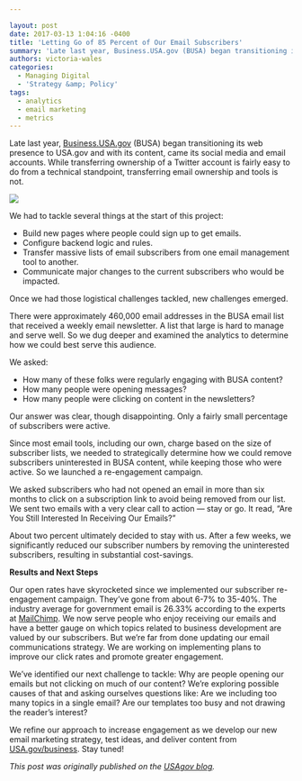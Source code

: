```yaml
---

layout: post
date: 2017-03-13 1:04:16 -0400
title: 'Letting Go of 85 Percent of Our Email Subscribers'
summary: 'Late last year, Business.USA.gov (BUSA) began transitioning its web presence to USA.gov and with its content, came its social media and email accounts. While transferring ownership of a Twitter account is fairly easy to do from a technical standpoint, transferring email ownership and tools is not. We had to tackle several things at the start'
authors: victoria-wales
categories:
  - Managing Digital
  - 'Strategy &amp; Policy'
tags:
  - analytics
  - email marketing
  - metrics
---
```


Late last year, [Business.USA.gov](https://business.usa.gov/) (BUSA) began transitioning its web presence to USA.gov and with its content, came its social media and email accounts. While transferring ownership of a Twitter account is fairly easy to do from a technical standpoint, transferring email ownership and tools is not.

![](https://gsa-cmp-fileupload.s3.amazonaws.com/email.JPG)

We had to tackle several things at the start of this project:

  * Build new pages where people could sign up to get emails.
  * Configure backend logic and rules.
  * Transfer massive lists of email subscribers from one email management tool to another.
  * Communicate major changes to the current subscribers who would be impacted.

Once we had those logistical challenges tackled, new challenges emerged.

There were approximately 460,000 email addresses in the BUSA email list that received a weekly email newsletter. A list that large is hard to manage and serve well. So we dug deeper and examined the analytics to determine how we could best serve this audience.

We asked:

  * How many of these folks were regularly engaging with BUSA content?
  * How many people were opening messages?
  * How many people were clicking on content in the newsletters?

Our answer was clear, though disappointing. Only a fairly small percentage of subscribers were active.

Since most email tools, including our own, charge based on the size of subscriber lists, we needed to strategically determine how we could remove subscribers uninterested in BUSA content, while keeping those who were active. So we launched a re-engagement campaign.

We asked subscribers who had not opened an email in more than six months to click on a subscription link to avoid being removed from our list. We sent two emails with a very clear call to action — stay or go. It read, &#8220;Are You Still Interested In Receiving Our Emails?&#8221;

About two percent ultimately decided to stay with us. After a few weeks, we significantly reduced our subscriber numbers by removing the uninterested subscribers, resulting in substantial cost-savings.

**Results and Next Steps**

Our open rates have skyrocketed since we implemented our subscriber re-engagement campaign. They’ve gone from about 6-7% to 35-40%. The industry average for government email is 26.33% according to the experts at [MailChimp](https://mailchimp.com/resources/research/email-marketing-benchmarks/). We now serve people who enjoy receiving our emails and have a better gauge on which topics related to business development are valued by our subscribers. But we&#8217;re far from done updating our email communications strategy. We are working on implementing plans to improve our click rates and promote greater engagement.

We’ve identified our next challenge to tackle: Why are people opening our emails but not clicking on much of our content? We’re exploring possible causes of that and asking ourselves questions like: Are we including too many topics in a single email? Are our templates too busy and not drawing the reader’s interest?

We refine our approach to increase engagement as we develop our new email marketing strategy, test ideas, and deliver content from [USA.gov/business](https://www.usa.gov/business). Stay tuned!

_This post was originally published on the [USAgov blog](https://blog.usa.gov/)._